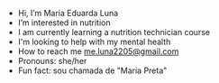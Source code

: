 - Hi, I’m Maria Eduarda Luna
- I’m interested in nutrition
- I am currently learning a nutrition technician course
- I'm looking to help with my mental health
- How to reach me me.luna2205@gmail.com
- Pronouns: she/her
- Fun fact: sou chamada de "Maria Preta"
